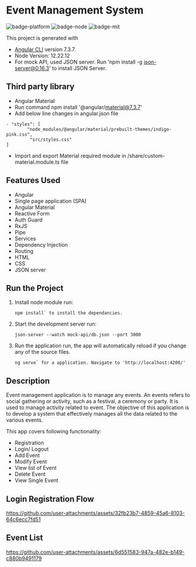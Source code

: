 # Event Management System

![badge-platform] ![badge-node] ![badge-mit]

[badge-platform]: https://img.shields.io/badge/Platform-Angular%207.3-red
[badge-node]: https://img.shields.io/badge/Node-12.22.12-green
[badge-mit]: https://img.shields.io/badge/license-MIT-blue.svg

This project is generated with 

- [Angular CLI](https://github.com/angular/angular-cli) version 7.3.7.
- Node Version: 12.22.12
- For mock API, used JSON server. Run 'npm install -g json-server@0.16.3' to install JSON Server. 

## Third party library
- Angular Material
- Run command npm install '@angular/material@7.3.7'
- Add below line changes in angular.json file
  
 ```
 - "styles": [
         "node_modules/@angular/material/prebuilt-themes/indigo-pink.css",
          "src/styles.css"
]
```
- Import and export Material required module in  /share/custom-material.module.ts file

## Features Used

- Angular
- Single page application (SPA)
- Angular Material
- Reactive Form
- Auth Guard
- RxJS 
- Pipe
- Services
- Dependency Injection
- Routing
- HTML
- CSS
- JSON server

## Run the Project

1. Install node module run:
   ```
   npm install` to install the dependancies.
   ```
2. Start the development server run:
   ```
   json-server --watch mock-api/db.json --port 3000
   ```

3. Run the application run, the app will automatically reload if you change any of the source files.

   ```
   ng serve` for a application. Navigate to 'http://localhost:4200/'
   ```

## Description

Event management application is to manage any events. An events refers to social gathering or activity, such as a festival, a ceremony or party. It is used to manage activity related to event.
The objective of this application is to develop a system that effectively manages all the data related to the various events.

This app covers following functionality:

  - Registration
  - Login/ Logout
  - Add Event
  - Modify Event
  - View list of Event
  - Delete Event
  - View Single Event

## Login Registration Flow

https://github.com/user-attachments/assets/32fb23b7-4859-45a6-8103-64c6ecc7fd51

## Event List

https://github.com/user-attachments/assets/6d551583-947a-482e-b149-c880b9491179




